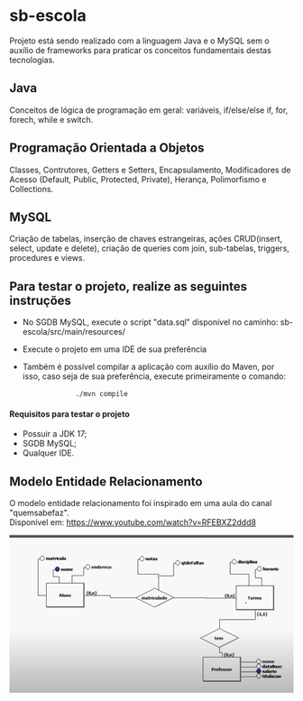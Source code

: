 # sb-escola
Projeto está sendo realizado com a linguagem Java e o MySQL sem o auxílio de frameworks para praticar os conceitos fundamentais destas tecnologias. 
## Java
Conceitos de lógica de programação em geral: variáveis, if/else/else if, for, forech, while e switch. 
## Programação Orientada a Objetos
Classes, Contrutores, Getters e Setters, Encapsulamento, Modificadores de Acesso (Default, Public, Protected, Private),
Herança, Polimorfismo e Collections.
## MySQL
Criação de tabelas, inserção de chaves estrangeiras, ações CRUD(insert, select, update e delete), criação de queries com join, 
sub-tabelas, triggers, procedures e views.
## Para testar o projeto, realize as seguintes instruções
- No SGDB MySQL, execute o script "data.sql" disponível no caminho: sb-escola/src/main/resources/
- Execute o projeto em uma IDE de sua preferência
- Também é possível compilar a aplicação com auxílio do Maven, por isso, caso seja de sua preferência, execute primeiramente o comando:

                   ./mvn compile

#### Requisitos para testar o projeto

- Possuir a JDK 17;
- SGDB MySQL;
- Qualquer IDE.

## Modelo Entidade Relacionamento

O modelo entidade relacionamento foi inspirado em uma aula do canal "quemsabefaz". <br>
Disponível em: <https://www.youtube.com/watch?v=RFEBXZ2ddd8>

![Modelo entidade realacionamento](images/ModeloEntidadeRelacionamento.png)



